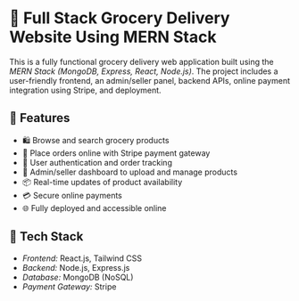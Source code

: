 # 🛒 Full Stack Grocery Delivery Website Using MERN Stack

This is a fully functional grocery delivery web application built using the *MERN Stack (MongoDB, Express, React, Node.js)*. The project includes a user-friendly frontend, an admin/seller panel, backend APIs, online payment integration using Stripe, and deployment.

## 📌 Features

- 🛍 Browse and search grocery products
- 🧾 Place orders online with Stripe payment gateway
- 👤 User authentication and order tracking
- 🛒 Admin/seller dashboard to upload and manage products
- 📦 Real-time updates of product availability
- 💳 Secure online payments
- 🌐 Fully deployed and accessible online

## 🧱 Tech Stack

- *Frontend:* React.js, Tailwind CSS
- *Backend:* Node.js, Express.js
- *Database:* MongoDB (NoSQL)
- *Payment Gateway:* Stripe
